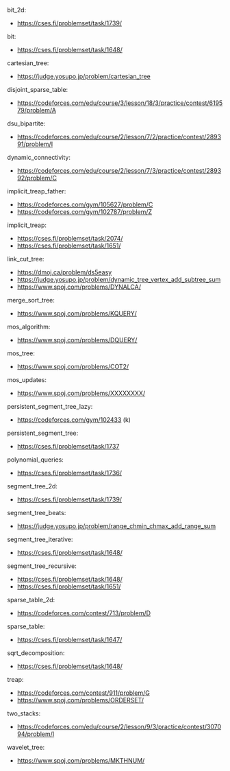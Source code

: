 bit_2d:
- https://cses.fi/problemset/task/1739/

bit:
- https://cses.fi/problemset/task/1648/

cartesian_tree:
- https://judge.yosupo.jp/problem/cartesian_tree

disjoint_sparse_table:
- https://codeforces.com/edu/course/3/lesson/18/3/practice/contest/619579/problem/A 

dsu_bipartite:
- https://codeforces.com/edu/course/2/lesson/7/2/practice/contest/289391/problem/I

dynamic_connectivity:
- https://codeforces.com/edu/course/2/lesson/7/3/practice/contest/289392/problem/C

implicit_treap_father:
- https://codeforces.com/gym/105627/problem/C 
- https://codeforces.com/gym/102787/problem/Z 

implicit_treap:
- https://cses.fi/problemset/task/2074/
- https://cses.fi/problemset/task/1651/

link_cut_tree:
- https://dmoj.ca/problem/ds5easy
- https://judge.yosupo.jp/problem/dynamic_tree_vertex_add_subtree_sum
- https://www.spoj.com/problems/DYNALCA/

merge_sort_tree:
- https://www.spoj.com/problems/KQUERY/

mos_algorithm:
- https://www.spoj.com/problems/DQUERY/

mos_tree:
- https://www.spoj.com/problems/COT2/

mos_updates:
- https://www.spoj.com/problems/XXXXXXXX/

persistent_segment_tree_lazy:
- https://codeforces.com/gym/102433 (k)

persistent_segment_tree:
- https://cses.fi/problemset/task/1737

polynomial_queries:
- https://cses.fi/problemset/task/1736/

segment_tree_2d:
- https://cses.fi/problemset/task/1739/

segment_tree_beats:
- https://judge.yosupo.jp/problem/range_chmin_chmax_add_range_sum 

segment_tree_iterative:
- https://cses.fi/problemset/task/1648/

segment_tree_recursive:
- https://cses.fi/problemset/task/1648/
- https://cses.fi/problemset/task/1651/

sparse_table_2d:
- https://codeforces.com/contest/713/problem/D

sparse_table:
- https://cses.fi/problemset/task/1647/

sqrt_decomposition:
- https://cses.fi/problemset/task/1648/

treap:
- https://codeforces.com/contest/911/problem/G
- https://www.spoj.com/problems/ORDERSET/

two_stacks:
- https://codeforces.com/edu/course/2/lesson/9/3/practice/contest/307094/problem/I

wavelet_tree:
- https://www.spoj.com/problems/MKTHNUM/
